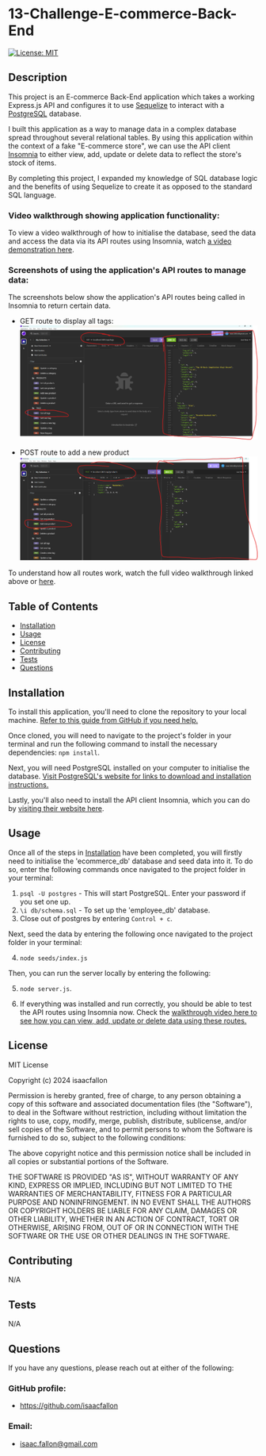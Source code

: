 # 13-Challenge-E-commerce-Back-End

[![License: MIT](https://img.shields.io/badge/License-MIT-yellow.svg)](https://opensource.org/licenses/MIT)
        
## Description
            
This project is an E-commerce Back-End application which takes a working Express.js API and configures it to use [Sequelize](https://sequelize.org/) to interact with a [PostgreSQL](https://www.postgresql.org/) database.

I built this application as a way to manage data in a complex database spread throughout several relational tables. By using this application within the context of a fake "E-commerce store", we can use the API client [Insomnia](https://insomnia.rest/) to either view, add, update or delete data to reflect the store's stock of items. 

By completing this project, I expanded my knowledge of SQL database logic and the benefits of using Sequelize to create it as opposed to the standard SQL language. 

### Video walkthrough showing application functionality:

To view a video walkthrough of how to initialise the database, seed the data and access the data via its API routes using Insomnia, watch [a video demonstration here](https://drive.google.com/file/d/11Bm-GAol6_m6TaQyZ9pbrfdVX-BeEbIb/view?usp=sharing). 

### Screenshots of using the application's API routes to manage data:

The screenshots below show the application's API routes being called in Insomnia to return certain data.  

- GET route to display all tags:
![Screenshot of application's API routes tested in Insomnia - GET route to display all tags](./Assets/13-Challenge_SS_GET-request-all-tags.png)

- POST route to add a new product
![Screenshot of application's API routes tested in Insomnia - POST route to add a new product](./Assets/13-Challenge_SS_POST-request-new-product.png)

To understand how all routes work, watch the full video walkthrough linked above or [here](https://drive.google.com/file/d/11Bm-GAol6_m6TaQyZ9pbrfdVX-BeEbIb/view?usp=sharing). 
            
## Table of Contents
            
- [Installation](#installation)
- [Usage](#usage)
- [License](#license)
- [Contributing](#contributing)
- [Tests](#tests)
- [Questions](#questions)
            
## Installation

To install this application, you'll need to clone the repository to your local machine. [Refer to this guide from GitHub if you need help.](https://docs.github.com/en/repositories/creating-and-managing-repositories/cloning-a-repository/)

Once cloned, you will need to navigate to the project's folder in your terminal and run the following command to install the necessary dependencies: `npm install`.

Next, you will need PostgreSQL installed on your computer to initialise the database. [Visit PostgreSQL's website for links to download and installation instructions.](https://www.postgresql.org/)

Lastly, you'll also need to install the API client Insomnia, which you can do by [visiting their website here](https://insomnia.rest/). 
            
## Usage

Once all of the steps in [Installation](#installation) have been completed, you will firstly need to initialise the 'ecommerce_db' database and seed data into it. To do so, enter the following commands once navigated to the project folder in your terminal:

1. `psql -U postgres` - This will start PostgreSQL. Enter your password if you set one up. 
2. `\i db/schema.sql` - To set up the 'employee_db' database. 
3. Close out of postgres by entering `Control + c`.

Next, seed the data by entering the following once navigated to the project folder in your terminal:

4. `node seeds/index.js`

Then, you can run the server locally by entering the following:

5. `node server.js`.

6. If everything was installed and run correctly, you should be able to test the API routes using Insomnia now. Check the [walkthrough video here to see how you can view, add, update or delete data using these routes.](https://drive.google.com/file/d/11Bm-GAol6_m6TaQyZ9pbrfdVX-BeEbIb/view?usp=sharing)
            
## License
            
MIT License

Copyright (c) 2024 isaacfallon
            
Permission is hereby granted, free of charge, to any person obtaining a copy
of this software and associated documentation files (the "Software"), to deal
in the Software without restriction, including without limitation the rights
to use, copy, modify, merge, publish, distribute, sublicense, and/or sell
copies of the Software, and to permit persons to whom the Software is
furnished to do so, subject to the following conditions:
            
The above copyright notice and this permission notice shall be included in all
copies or substantial portions of the Software.
            
THE SOFTWARE IS PROVIDED "AS IS", WITHOUT WARRANTY OF ANY KIND, EXPRESS OR
IMPLIED, INCLUDING BUT NOT LIMITED TO THE WARRANTIES OF MERCHANTABILITY,
FITNESS FOR A PARTICULAR PURPOSE AND NONINFRINGEMENT. IN NO EVENT SHALL THE
AUTHORS OR COPYRIGHT HOLDERS BE LIABLE FOR ANY CLAIM, DAMAGES OR OTHER
LIABILITY, WHETHER IN AN ACTION OF CONTRACT, TORT OR OTHERWISE, ARISING FROM,
OUT OF OR IN CONNECTION WITH THE SOFTWARE OR THE USE OR OTHER DEALINGS IN THE
SOFTWARE.
            
## Contributing

N/A
            
## Tests

N/A
     
## Questions
            
If you have any questions, please reach out at either of the following:
            
### GitHub profile:
- https://github.com/isaacfallon

### Email:
- isaac.fallon@gmail.com
